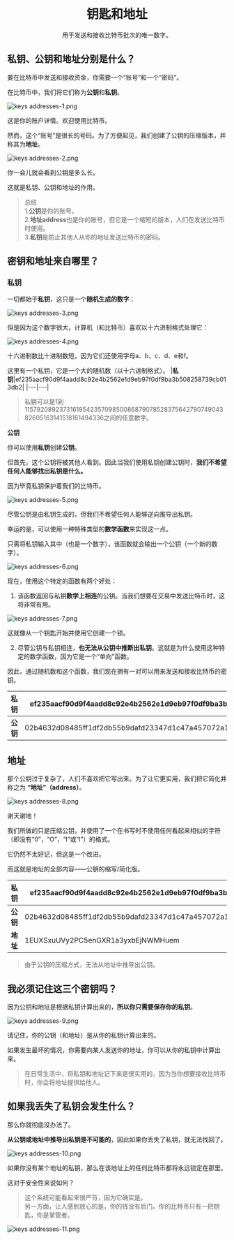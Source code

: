 # <center>钥匙和地址</center>
<center>用于发送和接收比特币批次的唯一数字。</center>

## 私钥、公钥和地址分别是什么？
要在比特币中发送和接收资金，你需要一个“账号”和一个“密码”。

在比特币中，我们将它们称为**公钥**和**私钥**。

![keys addresses-1.png](img/keys_addresses-1%20(1).png)

这是你的账户详情。欢迎使用比特币。

然而，这个“账号”是很长的号码。为了方便起见，我们创建了公钥的压缩版本，并称其为**地址**。

![keys addresses-2.png](img/keys_addresses-2%20(1).png)

你一会儿就会看到公钥是多么长。

这就是私钥、公钥和地址的作用。
>总结  
1.**公钥**是你的账号。  
2.**地址address**也是你的账号，但它是一个缩短的版本，人们在发送比特币时使用。  
3.**私钥**是防止其他人从你的地址发送比特币的密码。  

## 密钥和地址来自哪里？
### 私钥

一切都始于**私钥**，这只是一个**随机生成的数字**：

![keys addresses-3.png](img/keys_addresses-3%20(1).png)

但是因为这个数字很大，计算机（和比特币）喜欢以十六进制格式处理它：

![keys addresses-4.png](img/keys_addresses-4%20(1).png)

十六进制数比十进制数短，因为它们还使用字母a、b、c、d、e和f。

这里有一个私钥，它是一个大的随机数（以十六进制格式）。
|**私钥**|ef235aacf90d9f4aadd8c92e4b2562e1d9eb97f0df9ba3b508258739cb013db2|
|---|---|
>私钥可以是1到115792089237316195423570985008687907852837564279074904382605163141518161494336之间的任意数字。

**公钥**

你可以使用**私钥**创建**公钥**。

但首先，这个公钥将被其他人看到。因此当我们使用私钥创建公钥时，**我们不希望任何人能够找出私钥是什么。**

因为毕竟私钥保护着我们的比特币。

![keys addresses-5.png](img/keys_addresses-5%20(1).png)

尽管公钥是由私钥生成的，但我们不希望任何人能够逆向推导出私钥。

幸运的是，可以使用一种特殊类型的**数学函数**来实现这一点。

只需将私钥输入其中（也是一个数字），该函数就会输出一个公钥（一个新的数字）。

![keys addresses-6.png](img/keys_addresses-6%20(1).png)

现在，使用这个特定的函数有两个好处：

1. 该函数返回与私钥**数学上相连**的公钥。当我们想要在交易中发送比特币时，这将非常有用。

![keys addresses-7.png](img/keys_addresses-7%20(1).png)

这就像从一个钥匙开始并使用它创建一个锁。

2. 尽管公钥与私钥相连，**也无法从公钥中推断出私钥**。这就是为什么使用这种特定的数学函数，因为它是一个“单向”函数。

因此，通过随机数和这个函数，我们现在拥有一对可以用来发送和接收比特币的密钥。

|**私钥**|ef235aacf90d9f4aadd8c92e4b2562e1d9eb97f0df9ba3b508258739cb013db2|
|---|---|
|**公钥**|02b4632d08485ff1df2db55b9dafd23347d1c47a457072a1e87be26896549a8737|

## 地址

那个公钥过于复杂了，人们不喜欢把它写出来。为了让它更实用，我们把它简化并称之为 **“地址”（address）**。

![keys addresses-8.png](img/keys_addresses-8%20(1).png)

谢天谢地！

我们所做的只是压缩公钥，并使用了一个在书写时不使用任何看起来相似的字符（即没有“0”，“O”，“I”或“l”）的格式。

它仍然不太好记，但这是一个改进。

而这就是地址的全部内容——公钥的缩写/简化版。

|**私钥**|ef235aacf90d9f4aadd8c92e4b2562e1d9eb97f0df9ba3b508258739cb013db2|
|---|---|
|**公钥**|02b4632d08485ff1df2db55b9dafd23347d1c47a457072a1e87be26896549a8737|
|**地址**|	1EUXSxuUVy2PC5enGXR1a3yxbEjNWMHuem|

>由于公钥的压缩方式，无法从地址中推导出公钥。

## 我必须记住这三个密钥吗？

因为公钥和地址是根据私钥计算出来的，**所以你只需要保存你的私钥**。

![keys addresses-9.png](img/keys_addresses-9%20(1).png)

请记住，你的公钥（和地址）是从你的私钥计算出来的。

如果发生最坏的情况，你需要向某人发送你的地址，你可以从你的私钥中计算出来。

>在日常生活中，将私钥和地址记下来是很实用的，因为当你想要接收比特币时，你会将地址提供给他人。

## 如果我丢失了私钥会发生什么？

那么你就彻底没办法了。

**从公钥或地址中推导出私钥是不可能的**，因此如果你丢失了私钥，就无法找回了。  

![keys addresses-10.png](img/keys_addresses-10%20(1).png)

如果你没有某个地址的私钥，那么在该地址上的任何比特币都将永远锁定在那里。

这对于安全性来说如何？
>这个系统可能看起来很严苛，因为它确实是。  
另一方面，让人感到放心的是，你的钱没有后门。你的比特币只有一把钥匙，你是掌管者。

![keys addresses-11.png](img/keys_addresses-11%20(1).png)